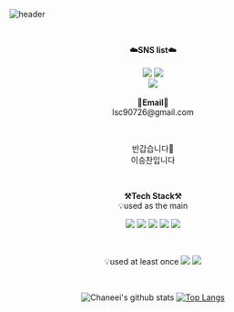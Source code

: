 ![header](https://capsule-render.vercel.app/api?type=waving&color=auto&height=300&section=header&text=welcome&fontSize=90&animation=fadeIn&fontAlignY=38&desc=Chaneei's%20GitHub%20Profile&descAlignY=51&descAlign=62)

<br>

<p align="center">
    <Strong>☁️SNS list☁️</Strong><br><br>
    <a href="https://velog.io/@lsc90726" target="_blank"><img src="https://img.shields.io/badge/DevBlog-535D6C?style=flat-square&logo=Blogger&logoColor=white"/></a>
    <a href="https://www.instagram.com/" target="_blank"><img src="https://img.shields.io/badge/Instagram-E4405F?style=flat-square&logo=Instagram&logoColor=white"/></a>
    <br>
   <a href="https://hits.seeyoufarm.com"><img src="https://hits.seeyoufarm.com/api/count/incr/badge.svg?url=https%3A%2F%2Fgithub.com%2FChaneei%2F&count_bg=%233DC86E&title_bg=%23555555&icon=&icon_color=%23E7E7E7&title=hits&edge_flat=false"/></a>
<br><br>
<Strong>📧Email📧</Strong><br>lsc90726@gmail.com<br>
</p>

<br>

<p align="center">
반갑습니다👐<br>
이승찬입니다<br>
</p>

<br>

<p align="center">
    <Strong>⚒️Tech Stack⚒️</Strong><br>
    💡used as the main
</p>

<p align="center" display="inline-block">
  <img src="https://img.shields.io/badge/javascript-F7DF1E?style=for-the-badge&logo=javascript&logoColor=black">
  <img src="https://img.shields.io/badge/css-1572B6?style=for-the-badge&logo=css3&logoColor=white">
  <img src="https://img.shields.io/badge/html-E34F26?style=for-the-badge&logo=html5&logoColor=white">
  <img src="https://img.shields.io/badge/C-A8B9CC?style=for-the-badge&logo=React&logoColor=white">
  <img src="https://img.shields.io/badge/JAVA-007396?style=for-the-badge&logo=java&logoColor=white"> 
</p><br>

<p align="center">
    💡used at least once
    <img src="https://img.shields.io/badge/mysql-4479A1?style=for-the-badge&logo=mysql&logoColor=white">
    <img src="https://img.shields.io/badge/Python-3776AB?style=for-the-badge&logo=Python&logoColor=white"> 
</p>

<p align="center" display="inline-block">
  
</p>

<br>

<div align=center>

![Chaneei's github stats](https://github-readme-stats.vercel.app/api?username=Chaneei&show_icons=true&theme=radical)
[![Top Langs](https://github-readme-stats.vercel.app/api/top-langs/?username=Chaneei&layout=compact&exclude_repo=github-readme-stats,anuraghazra.github.io)](https://github.com/Chaneei/github-readme-stats)
